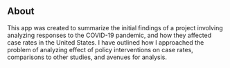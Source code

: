 ## About

This app was created to summarize the initial findings of a project involving analyzing responses to the COVID-19 pandemic, and how they affected case rates in the United States. I have outlined how I approached the problem of analyzing effect of policy interventions on case rates, comparisons to other studies, and avenues for analysis. 

